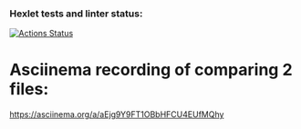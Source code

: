 ### Hexlet tests and linter status:
[![Actions Status](https://github.com/AleksandKrasnyatov/php-project-48/actions/workflows/hexlet-check.yml/badge.svg)](https://github.com/AleksandKrasnyatov/php-project-48/actions)

# Asciinema recording of comparing 2 files:
https://asciinema.org/a/aEjg9Y9FT1OBbHFCU4EUfMQhy
